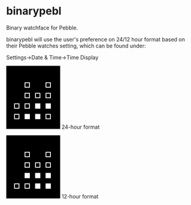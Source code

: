 binarypebl
==========
Binary watchface for Pebble.

binarypebl will use the user's preference on 24/12 hour format based on their Pebble watches setting, which can be found under:

Settings->Date & Time->Time Display

![screenshot](https://raw.githubusercontent.com/aavina/binarypebl/master/resources/images/binarypebl.png) 24-hour format

![screenshot2](https://raw.githubusercontent.com/aavina/binarypebl/UserPreferenceStyle/resources/images/binarypebl_12hr_screen.png) 12-hour format

